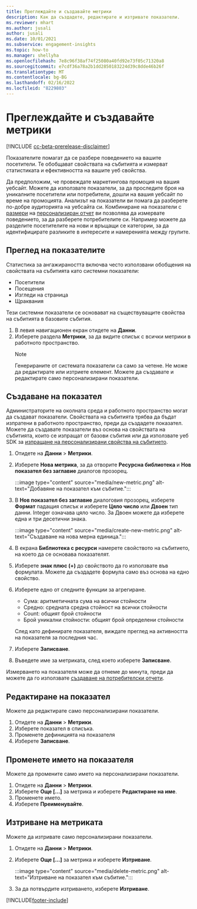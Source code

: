 ```yaml
---
title: Преглеждайте и създавайте метрики
description: Как да създадете, редактирате и изтривате показатели.
ms.reviewer: mhart
ms.author: jusali
author: jusali
ms.date: 10/01/2021
ms.subservice: engagement-insights
ms.topic: how-to
ms.manager: shellyha
ms.openlocfilehash: 7e8c96f38af74f25080a40fd92e73f05c71320a8
ms.sourcegitcommit: e7cdf36a78a2b1dd2850183224d39c8dde46b26f
ms.translationtype: MT
ms.contentlocale: bg-BG
ms.lasthandoff: 02/16/2022
ms.locfileid: "8229803"
---
```

# <a name="view-and-create-metrics"></a>Преглеждайте и създавайте метрики

[!INCLUDE [cc-beta-prerelease-disclaimer](includes/cc-beta-prerelease-disclaimer.md)]

Показателите помагат да се разбере поведението на вашите посетители. Те обобщават свойствата на събитията и измерват статистиката и ефективността на вашите уеб свойства.  

Да предположим, че провеждате маркетингова промоция на вашия уебсайт. Можете да използвате показатели, за да проследите броя на уникалните посетители или потребители, дошли на вашия уебсайт по време на промоцията. Анализът на показатели ви помага да разберете по-добре аудиторията на уебсайта си. Комбиниране на показатели с [размери](dimensions.md) на [персонализиран отчет](custom-reports.md) ви позволява да измервате поведението, за да разберете потребителите си. Например можете да разделите посетителите на нови и връщащи се категории, за да идентифицирате разликите в интересите и намеренията между групите.

## <a name="view-metrics"></a>Преглед на показателите

Статистика за ангажираността включва често използвани обобщения на свойствата на събитията като системни показатели: 

- Посетители
- Посещения
- Изгледи на страница
- Щраквания

Тези системни показатели се основават на съществуващите свойства на събитията в базовите събития.

1. В левия навигационен екран отидете на **Данни**. 
1. Изберете раздела **Метрики**, за да видите списък с всички метрики в работното пространство. 
   > [!NOTE]
   > Генерираните от системата показатели са само за четене. Не може да редактирате или изтриете елемент. Можете да създавате и редактирате само персонализирани показатели.

## <a name="create-a-metric"></a>Създаване на показател

Администраторите на околната среда и работното пространство могат да създават показатели. Свойствата на събитията трябва да бъдат изпратени в работното пространство, преди да създадете показател. Можете да създавате показатели въз основа на свойствата на събитията, които се изпращат от базови събития или да използвате уеб SDK за [изпращане на персонализирани свойства на събитието](advanced-SDK-implementation.md).

1. Отидете на **Данни** > **Метрики**.
1. Изберете **Нова метрика**, за да отворите **Ресурсна библиотека** и **Нов показател без заглавие** диалогов прозорец.

   :::image type="content" source="media/new-metric.png" alt-text="Добавяне на показател към събитие.":::

1. В **Нов показател без заглавие** диалоговия прозорец, изберете **Формат** падащия списък и изберете **Цяло число** или **Двоен** тип данни. Integer означава цяло число. За Двоен можете да изберете една и три десетични знака.

   :::image type="content" source="media/create-new-metric.png" alt-text="Създаване на нова мерна единица.":::
   
5. В екрана **Библиотека с ресурси** намерете свойството на събитието, на което да се основава показателят.
6. Изберете **знак плюс (+)** до свойството да го използвате във формулата. Можете да създадете формула само въз основа на едно свойство. 
7. Изберете едно от следните функции за агрегиране. 

   - Сума: аритметичната сума на всички стойности 
   - Средно: средната средна стойност на всички стойности
   - Count: общият брой стойности
   - Брой уникални стойности: общият брой определени стойности

   След като дефинирате показателя, виждате преглед на активността на показателя за последния час.

1. Изберете **Записване**. 
1. Въведете име за метриката, след което изберете **Записване**.

Измерването на показателя може да отнеме до минута, преди да можете да го използвате [създаване на потребителски отчети](custom-reports.md).

## <a name="edit-a-metric"></a>Редактиране на показател

Можете да редактирате само персонализирани показатели.

1. Отидете на **Данни** > **Метрики**.
1. Изберете показател в списъка.
1. Променете дефиницията на показателя
1. Изберете **Записване**.

## <a name="change-the-name-of-a-metric"></a>Променете името на показателя

Можете да промените само името на персонализирани показатели.

1. Отидете на **Данни** > **Метрики**.
1. Изберете **Още [...]** за метрика и изберете **Редактиране на име**.
1. Променете името. 
1. Изберете **Преименувайте**.

## <a name="delete-a-metric"></a>Изтриване на метриката

Можете да изтривате само персонализирани показатели.

1. Отидете на **Данни** > **Метрики**.
1. Изберете **Още [...]** за метрика и изберете **Изтриване**.

   :::image type="content" source="media/delete-metric.png" alt-text="Изтриване на показател към събитие.":::

1. За да потвърдите изтриването, изберете **Изтриване**.



[!INCLUDE[footer-include](../includes/footer-banner.md)]
